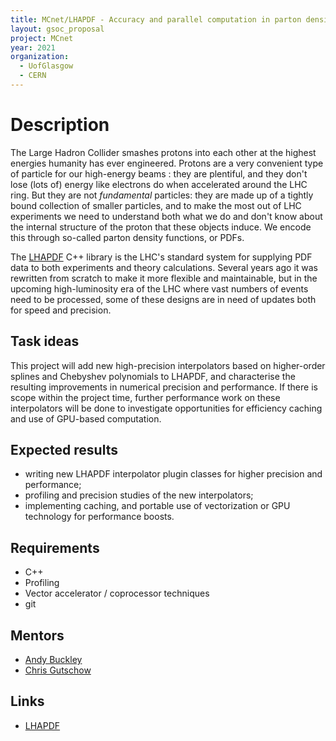 ```yaml
---
title: MCnet/LHAPDF - Accuracy and parallel computation in parton density calculation
layout: gsoc_proposal
project: MCnet
year: 2021
organization:
  - UofGlasgow
  - CERN
---
```


# Description

The Large Hadron Collider smashes protons into each other at the highest
energies humanity has ever engineered. Protons are a very convenient type of
particle for our high-energy beams : they are plentiful, and they don't lose
(lots of) energy like electrons do when accelerated around the LHC ring. But
they are not *fundamental* particles: they are made up of a tightly bound
collection of smaller particles, and to make the most out of LHC experiments we
need to understand both what we do and don't know about the internal structure
of the proton that these objects induce. We encode this through so-called parton
density functions, or PDFs.

The [LHAPDF](https://lhapdf.hepforge.org) C++ library is the LHC's standard
system for supplying PDF data to both experiments and theory
calculations. Several years ago it was rewritten from scratch to make it more
flexible and maintainable, but in the upcoming high-luminosity era of the LHC
where vast numbers of events need to be processed, some of these designs are in
need of updates both for speed and precision.


## Task ideas

This project will add new high-precision interpolators based on higher-order
splines and Chebyshev polynomials to LHAPDF, and characterise the resulting
improvements in numerical precision and performance. If there is scope within
the project time, further performance work on these interpolators will be done
to investigate opportunities for efficiency caching and use of GPU-based
computation.


## Expected results

 * writing new LHAPDF interpolator plugin classes for higher precision and performance;
 * profiling and precision studies of the new interpolators;
 * implementing caching, and portable use of vectorization or GPU technology for performance boosts.


## Requirements

 * C++
 * Profiling
 * Vector accelerator / coprocessor techniques
 * git


## Mentors

 * [Andy Buckley](mailto:andy.buckley@cern.ch)
 * [Chris Gutschow](mailto:chris.g@cern.ch)


## Links

 * [LHAPDF](https://lhapdf.hepforge.org)
